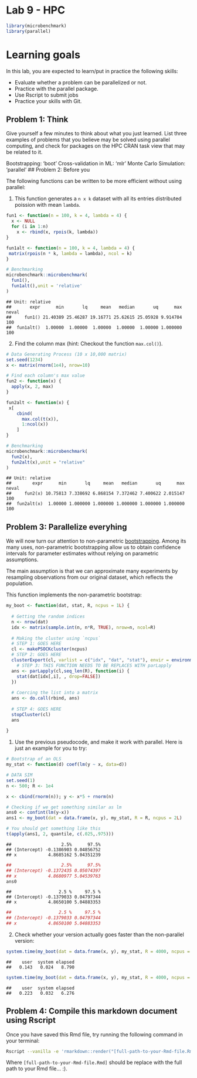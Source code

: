 Lab 9 - HPC
================

``` r
library(microbenchmark)
library(parallel)
```

# Learning goals

In this lab, you are expected to learn/put in practice the following
skills:

  - Evaluate whether a problem can be parallelized or not.
  - Practice with the parallel package.
  - Use Rscript to submit jobs
  - Practice your skills with Git.

## Problem 1: Think

Give yourself a few minutes to think about what you just learned. List
three examples of problems that you believe may be solved using parallel
computing, and check for packages on the HPC CRAN task view that may be
related to it.

Bootstrapping: ‘boot’ Cross-validation in ML: ‘mlr’ Monte Carlo
Simulation: ‘parallel’ \#\# Problem 2: Before you

The following functions can be written to be more efficient without
using parallel:

1.  This function generates a `n x k` dataset with all its entries
    distributed poission with mean `lambda`.

<!-- end list -->

``` r
fun1 <- function(n = 100, k = 4, lambda = 4) {
  x <- NULL
  for (i in 1:n)
    x <- rbind(x, rpois(k, lambda))
}

fun1alt <- function(n = 100, k = 4, lambda = 4) {
 matrix(rpois(n * k, lambda = lambda), ncol = k)
}

# Benchmarking
microbenchmark::microbenchmark(
  fun1(),
  fun1alt(),unit = 'relative'
)
```

    ## Unit: relative
    ##       expr      min       lq     mean   median       uq      max neval
    ##     fun1() 21.40389 25.46287 19.16771 25.62615 25.05928 9.914704   100
    ##  fun1alt()  1.00000  1.00000  1.00000  1.00000  1.00000 1.000000   100

2.  Find the column max (hint: Checkout the function `max.col()`).

<!-- end list -->

``` r
# Data Generating Process (10 x 10,000 matrix)
set.seed(1234)
x <- matrix(rnorm(1e4), nrow=10)

# Find each column's max value
fun2 <- function(x) {
  apply(x, 2, max)
}

fun2alt <- function(x) {
 x[
    cbind(
      max.col(t(x)),
      1:ncol(x))
    ]
}

# Benchmarking
microbenchmark::microbenchmark(
  fun2(x),
  fun2alt(x),unit = "relative"
)
```

    ## Unit: relative
    ##        expr      min       lq     mean   median       uq      max neval
    ##     fun2(x) 10.75813 7.338692 6.868154 7.372462 7.400622 2.015147   100
    ##  fun2alt(x)  1.00000 1.000000 1.000000 1.000000 1.000000 1.000000   100

## Problem 3: Parallelize everyhing

We will now turn our attention to non-parametric
[bootstrapping](https://en.wikipedia.org/wiki/Bootstrapping_\(statistics\)).
Among its many uses, non-parametric bootstrapping allow us to obtain
confidence intervals for parameter estimates without relying on
parametric assumptions.

The main assumption is that we can approximate many experiments by
resampling observations from our original dataset, which reflects the
population.

This function implements the non-parametric bootstrap:

``` r
my_boot <- function(dat, stat, R, ncpus = 1L) {
  
  # Getting the random indices
  n <- nrow(dat)
  idx <- matrix(sample.int(n, n*R, TRUE), nrow=n, ncol=R)
 
  # Making the cluster using `ncpus`
  # STEP 1: GOES HERE
  cl <- makePSOCKcluster(ncpus)
  # STEP 2: GOES HERE
  clusterExport(cl, varlist = c("idx", "dat", "stat"), envir = environment())
    # STEP 3: THIS FUNCTION NEEDS TO BE REPLACES WITH parLapply
  ans <- parLapply(cl,seq_len(R), function(i) {
    stat(dat[idx[,i], , drop=FALSE])
  })
  
  # Coercing the list into a matrix
  ans <- do.call(rbind, ans)
  
  # STEP 4: GOES HERE
  stopCluster(cl)
  ans
  
}
```

1.  Use the previous pseudocode, and make it work with parallel. Here is
    just an example for you to try:

<!-- end list -->

``` r
# Bootstrap of an OLS
my_stat <- function(d) coef(lm(y ~ x, data=d))

# DATA SIM
set.seed(1)
n <- 500; R <- 1e4

x <- cbind(rnorm(n)); y <- x*5 + rnorm(n)

# Checking if we get something similar as lm
ans0 <- confint(lm(y~x))
ans1 <- my_boot(dat = data.frame(x, y), my_stat, R = R, ncpus = 2L)

# You should get something like this
t(apply(ans1, 2, quantile, c(.025,.975)))
```

    ##                   2.5%      97.5%
    ## (Intercept) -0.1386903 0.04856752
    ## x            4.8685162 5.04351239

``` r
##                   2.5%      97.5%
## (Intercept) -0.1372435 0.05074397
## x            4.8680977 5.04539763
ans0
```

    ##                  2.5 %     97.5 %
    ## (Intercept) -0.1379033 0.04797344
    ## x            4.8650100 5.04883353

``` r
##                  2.5 %     97.5 %
## (Intercept) -0.1379033 0.04797344
## x            4.8650100 5.04883353
```

2.  Check whether your version actually goes faster than the
    non-parallel
version:

<!-- end list -->

``` r
system.time(my_boot(dat = data.frame(x, y), my_stat, R = 4000, ncpus = 1L))
```

    ##    user  system elapsed 
    ##   0.143   0.024   8.790

``` r
system.time(my_boot(dat = data.frame(x, y), my_stat, R = 4000, ncpus = 2L))
```

    ##    user  system elapsed 
    ##   0.223   0.032   6.276

## Problem 4: Compile this markdown document using Rscript

Once you have saved this Rmd file, try running the following command in
your
terminal:

``` bash
Rscript --vanilla -e 'rmarkdown::render("[full-path-to-your-Rmd-file.Rmd]")' &
```

Where `[full-path-to-your-Rmd-file.Rmd]` should be replace with the full
path to your Rmd file… :).
